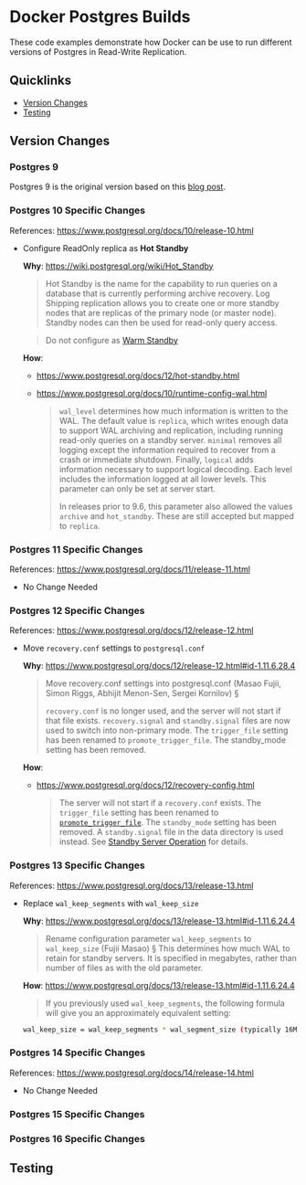 # Docker Postgres Builds

These code examples demonstrate how Docker can be use to run different versions
of Postgres in Read-Write Replication.


## Quicklinks
- [Version Changes](#version-changes)
- [Testing](#testing)


## Version Changes

### Postgres 9
Postgres 9 is the original version based on this [blog post](https://medium.com/@2hamed/replicating-postgres-inside-docker-the-how-to-3244dc2305be).


### Postgres 10 Specific Changes

References: https://www.postgresql.org/docs/10/release-10.html

- Configure ReadOnly replica as **Hot Standby**

  **Why**: https://wiki.postgresql.org/wiki/Hot_Standby

  >Hot Standby is the name for the capability to run queries on a database that is currently performing archive recovery. Log Shipping replication allows you to create one or more standby nodes that are replicas of the primary node (or master node). Standby nodes can then be used for read-only query access.

  >Do not configure as [Warm Standby](https://wiki.postgresql.org/wiki/Warm_Standby)

  **How**:
  - https://www.postgresql.org/docs/12/hot-standby.html
  - https://www.postgresql.org/docs/10/runtime-config-wal.html

    >`wal_level` determines how much information is written to the WAL. The default value is `replica`, which writes enough data to support WAL archiving and replication, including running read-only queries on a standby server. `minimal` removes all logging except the information required to recover from a crash or immediate shutdown. Finally, `logical` adds information necessary to support logical decoding. Each level includes the information logged at all lower levels. This parameter can only be set at server start.
    >
    >In releases prior to 9.6, this parameter also allowed the values `archive` and `hot_standby`. These are still accepted but mapped to `replica`.


### Postgres 11 Specific Changes

References: https://www.postgresql.org/docs/11/release-11.html

- No Change Needed


### Postgres 12 Specific Changes

References: https://www.postgresql.org/docs/12/release-12.html

- Move `recovery.conf` settings to `postgresql.conf`

  **Why**: https://www.postgresql.org/docs/12/release-12.html#id-1.11.6.28.4

  >Move recovery.conf settings into postgresql.conf (Masao Fujii, Simon Riggs, Abhijit Menon-Sen, Sergei Kornilov) §
  >
  >`recovery.conf` is no longer used, and the server will not start if that file exists. `recovery.signal` and `standby.signal` files are now used to switch into non-primary mode. The `trigger_file` setting has been renamed to `promote_trigger_file`. The standby_mode setting has been removed.

  **How**:
  - https://www.postgresql.org/docs/12/recovery-config.html

    >The server will not start if a `recovery.conf` exists.
    >The `trigger_file` setting has been renamed to [`promote_trigger_file`](https://www.postgresql.org/docs/12/runtime-config-replication.html#GUC-PROMOTE-TRIGGER-FILE).
    >The `standby_mode` setting has been removed. A `standby.signal` file in the data directory is used instead.  See [Standby Server Operation](https://www.postgresql.org/docs/12/warm-standby.html#STANDBY-SERVER-OPERATION) for details.


### Postgres 13 Specific Changes

References: https://www.postgresql.org/docs/13/release-13.html

- Replace `wal_keep_segments` with `wal_keep_size`

  **Why**: https://www.postgresql.org/docs/13/release-13.html#id-1.11.6.24.4

  >Rename configuration parameter `wal_keep_segments` to `wal_keep_size` (Fujii Masao) §
  >This determines how much WAL to retain for standby servers. It is specified in megabytes, rather than number of files as with the old parameter.

  **How**: https://www.postgresql.org/docs/13/release-13.html#id-1.11.6.24.4

  >If you previously used `wal_keep_segments`, the following formula will give you an approximately equivalent setting:

  ```sh
  wal_keep_size = wal_keep_segments * wal_segment_size (typically 16MB)
  ```


### Postgres 14 Specific Changes

References: https://www.postgresql.org/docs/14/release-14.html

- No Change Needed


### Postgres 15 Specific Changes


### Postgres 16 Specific Changes



## Testing
